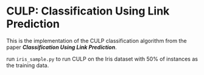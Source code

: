 # CULP: Classification Using Link Prediction
This is the implementation of the CULP classification algorithm from the paper ***Classification Using Link Prediction***.

run `iris_sample.py` to run CULP on the Iris dataset with 50% of instances as the training data.
